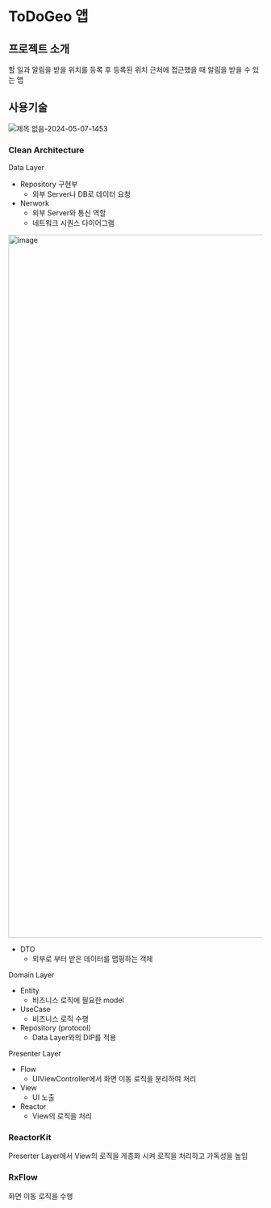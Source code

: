 # ToDoGeo 앱

## 프로젝트 소개
할 일과 알림을 받을 위치를 등록 후 등록된 위치 근처에 접근했을 때 알림을 받을 수 있는 앱

## 사용기술
![제목 없음-2024-05-07-1453](https://github.com/user-attachments/assets/f522e43b-f4e5-48c6-a8d8-574f8be0fd42)
### Clean Architecture
Data Layer
- Repository 구현부
  - 외부 Server나 DB로 데이터 요청
- Nerwork
  - 외부 Server와 통신 역할
  - 네트워크 시퀀스 다이어그램
<img width="1395" alt="image" src="https://github.com/f-lab-edu/ToDoGeo/assets/72551674/dd940c48-1eee-4a4e-bb43-bce7ba4a4da0">

- DTO
  - 외부로 부터 받은 데이터를 맵핑하는 객체
 
Domain Layer
- Entity
  - 비즈니스 로직에 필요한 model
- UseCase
  - 비즈니스 로직 수행
- Repository (protocol)
  - Data Layer와의 DIP를 적용

Presenter Layer
- Flow
  - UIViewController에서 화면 이동 로직을 분리하여 처리
- View
  - UI 노출
- Reactor
  - View의 로직을 처리

### ReactorKit
Preserter Layer에서 View의 로직을 게층화 시켜 로직을 처리하고 가독성을 높임

### RxFlow
화면 이동 로직을 수행

